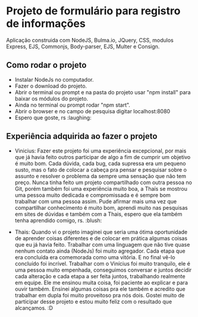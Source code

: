 # Projeto de formulário para registro de informações
Aplicação construida com NodeJS, Bulma.io, JQuery, CSS, modulos Express, EJS, Commonjs, Body-parser, EJS, Multer e Consign.

<h2>Como rodar o projeto </h2>
<ul>
  <li>
    Instalar NodeJs no computador.
  </li>
  <li>
    Fazer o download do projeto.
  </li>
  <li>
    Abrir o terminal ou prompt e na pasta do projeto usar "npm install" para baixar os módulos do projeto.
  </li>
  <li>
    Ainda no terminal ou prompt rodar "npm start".
  </li>
  <li>
    Abrir o browser e no campo de pesquisa digitar localhost:8080 
  </li>
  <li>
    Espero que goste, rs  :laughing:
  </li>
</ul>
<h2>Experiência adquirida ao fazer o projeto</h2>
<ul>
  <li>
    <p>Vinicius: Fazer este projeto foi uma experiência excepcional, por mais que já havia feito outros participar de algo a fim de cumprir um objetivo é muito bom. Cada dúvida, cada bug, cada supressa era um pequeno susto, mas o fato de colocar a cabeça pra pensar e pesquisar sobre o assunto e resolver o problema da sempre uma sensação que não tem preço. Nunca tinha feito um projeto compartilhado com outra pessoa no Git, porém também foi uma experiência muito boa, a Thaís se mostrou uma pessoa muito dedicada e compromissada e é sempre bom trabalhar com uma pessoa assim. Pude afirmar mais uma vez que compartilhar conhecimento é muito bom, aprendi muito nas pesquisas em sites de dúvidas e também com a Thais, espero que ela também tenha aprendido comigo, rs. :blush: </p>
  </li>
  <li>
    <p>Thais: Quando vi o projeto imaginei que seria uma ótima oportunidade de aprender coisas diferentes e de colocar em prática algumas coisas que eu já havia feito. Trabalhar com uma linguagem que não tive quase nenhum contato ainda (NodeJs) foi muito agregador. Cada etapa que era concluída era comemorada como uma vitória. E no final vê-lo concluído foi incrível. Trabalhar com o Vinícius foi muito tranquilo, ele é uma pessoa muito empenhada, conseguimos conversar e juntos decidir cada alteração e cada etapa a ser feita juntos, trabalhando realmente em equipe. Ele me ensinou muita coisa, foi paciente ao explicar e para ouvir também. Ensinei algumas coisas pra ele também e acredito que trabalhar em dupla foi muito proveitoso pra nós dois. Gostei muito de participar desse projeto e estou muito feliz com o resultado que alcançamos. :D 
      
   </p>
    
  </li>
 </ul>
